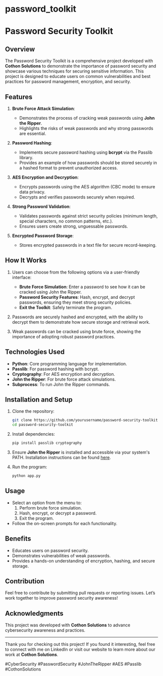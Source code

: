 # password_toolkit
# Password Security Toolkit

## Overview
The Password Security Toolkit is a comprehensive project developed with **Cothon Solutions** to demonstrate the importance of password security and showcase various techniques for securing sensitive information. This project is designed to educate users on common vulnerabilities and best practices for password management, encryption, and security.

## Features
1. **Brute Force Attack Simulation**:
   - Demonstrates the process of cracking weak passwords using **John the Ripper**.
   - Highlights the risks of weak passwords and why strong passwords are essential.

2. **Password Hashing**:
   - Implements secure password hashing using **bcrypt** via the Passlib library.
   - Provides an example of how passwords should be stored securely in a hashed format to prevent unauthorized access.

3. **AES Encryption and Decryption**:
   - Encrypts passwords using the AES algorithm (CBC mode) to ensure data privacy.
   - Decrypts and verifies passwords securely when required.

4. **Strong Password Validation**:
   - Validates passwords against strict security policies (minimum length, special characters, no common patterns, etc.).
   - Ensures users create strong, unguessable passwords.

5. **Encrypted Password Storage**:
   - Stores encrypted passwords in a text file for secure record-keeping.

## How It Works
1. Users can choose from the following options via a user-friendly interface:
   - **Brute Force Simulation**: Enter a password to see how it can be cracked using John the Ripper.
   - **Password Security Features**: Hash, encrypt, and decrypt passwords, ensuring they meet strong security policies.
   - **Exit the Toolkit**: Safely terminate the program.

2. Passwords are securely hashed and encrypted, with the ability to decrypt them to demonstrate how secure storage and retrieval work.

3. Weak passwords can be cracked using brute force, showing the importance of adopting robust password practices.

## Technologies Used
- **Python**: Core programming language for implementation.
- **Passlib**: For password hashing with bcrypt.
- **Cryptography**: For AES encryption and decryption.
- **John the Ripper**: For brute force attack simulations.
- **Subprocess**: To run John the Ripper commands.

## Installation and Setup
1. Clone the repository:
   ```bash
   git clone https://github.com/yourusername/password-security-toolkit.git
   cd password-security-toolkit
   ```

2. Install dependencies:
   ```bash
   pip install passlib cryptography
   ```

3. Ensure **John the Ripper** is installed and accessible via your system's PATH. Installation instructions can be found [here](https://www.openwall.com/john/).

4. Run the program:
   ```bash
   python app.py
   ```

## Usage
- Select an option from the menu to:
  1. Perform brute force simulation.
  2. Hash, encrypt, or decrypt a password.
  3. Exit the program.
- Follow the on-screen prompts for each functionality.

## Benefits
- Educates users on password security.
- Demonstrates vulnerabilities of weak passwords.
- Provides a hands-on understanding of encryption, hashing, and secure storage.

## Contribution
Feel free to contribute by submitting pull requests or reporting issues. Let’s work together to improve password security awareness!

## Acknowledgments
This project was developed with **Cothon Solutions** to advance cybersecurity awareness and practices.

---

Thank you for checking out this project! If you found it interesting, feel free to connect with me on LinkedIn or visit our website to learn more about our work at **Cothon Solutions**.

#CyberSecurity #PasswordSecurity #JohnTheRipper #AES #Passlib #CothonSolutions

